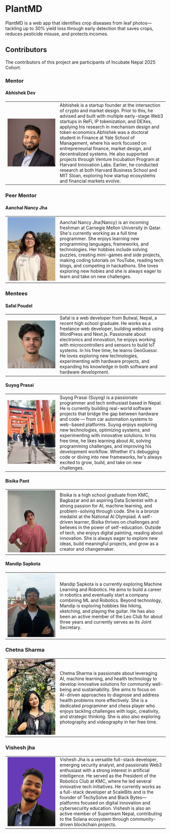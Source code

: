 # PlantMD

PlantMD is a web app that identifies crop diseases from leaf photos—tackling up to 30% yield loss through early detection that saves crops, reduces pesticide misuse, and protects incomes.

## Contributors

The contributors of this project are participants of Incubate Nepal 2025 Cohort.

### Mentor

#### Abhishek Dev

<table>
    <tr>
        <td width=150>
            <img src="public/images/team/AbhishekDev.jpeg" alt="Image of Abhishek Dev"/>
        </td>
        <td>
            Abhishek is a startup founder at the intersection of crypto and market design. Prior to this, he advised and built with multiple early-stage Web3 startups in ReFi, IP tokenization, and DEXes, applying his research in mechanism design and token economics.Abhishek was a doctoral student in Finance at Yale School of Management, where his work focused on entrepreneurial finance, market design, and decentralized systems. He also supported projects through Venture Incubation Program at Harvard Innovation Labs. Earlier, he conducted research at both Harvard Business School and MIT Sloan, exploring how startup ecosystems and financial markets evolve.
        </td>
    </tr>
</table>


### Peer Mentor

#### Aanchal Nancy Jha

<table>
    <tr>
        <td width=150>
            <img src="public/images/team/AanchalNancyJha.jpg" alt="Image of Aanchal Nancy Jha"/>
        </td>
        <td>
            Aanchal Nancy Jha(Nancy) is an incoming freshman at Carnegie Mellon University in Qatar. She's currently working as a full time programmer. She enjoys learning new programming languages, frameworks, and technologies. Her hobbies include solving puzzles, creating mini-games and side projects, making coding tutorials on YouTube, reading tech blogs, and competing in hackathons. She loves exploring new hobies and she is always eager to learn and take on new challenges.
        </td>
    </tr>
</table>

### Mentees


#### Safal Poudel

<table>
    <tr>
        <td width=150>
            <img src="public/images/team/SafalPoudel.jpg" alt="Image of Safal Poudel"/>
        </td>
        <td>
            Safal is a web developer from Butwal, Nepal, a recent high school graduate. He works as a freelance web developer, building websites using WordPress and Next.js. Passionate about electronics and innovation, he enjoys working with microcontrollers and sensors to build IoT systems. In his free time, he learns GeoGuessr. He loves exploring new technologies, experimenting with hardware projects, and expanding his knowledge in both software and hardware development.
        </td>
    </tr>
</table>

#### Suyog Prasai

<table>
    <tr>
        <td width=150>
            <img src="public/images/team/SuyogPrasai.jpg" alt="Image of Suyog Prasai"/>
        </td>
        <td>
           Suyog Prasai (Suyog) is a passionate programmer and tech enthusiast based in Nepal. He is currently building real-world software projects that bridge the gap between hardware and code — from car automation systems to web-based platforms. Suyog enjoys exploring new technologies, optimizing systems, and experimenting with innovative solutions. In his free time, he likes learning about AI, solving programming challenges, and improving his development workflow. Whether it's debugging code or diving into new frameworks, he's always excited to grow, build, and take on new challenges.
        </td>
    </tr>
</table>

#### Bisika Pant

<table>
    <tr>
        <td width=150>
            <img src="public/images/team/BisikaPant.png" alt="Image of Bisika Pant"/>
        </td>
        <td>
           Bisika is a high school graduate from KMC, Bagbazar and an aspiring Data Scientist with a strong passion for AI, machine learning, and problem-solving through code. She is a bronze medalist at the National AI Olympiad. A self-driven learner, Bisika thrives on challenges and believes in the power of self-education. Outside of tech, she enjoys digital painting, reading about innovation. She is always eager to explore new ideas, build meaningful projects, and grow as a creator and changemaker.
        </td>
    </tr>
</table>

#### Mandip Sapkota

<table>
    <tr>
        <td width=150>
            <img src="public/images/team/MandipSapkota.jpeg" alt="Image of Mandip Sapkota"/>
        </td>
        <td>
            Mandip Sapkota is a currently exploring Machine Learning and Robotics. He aims to build a career in robotics and eventually start a company combining ML and Robotics. Beyond technology, Mandip is exploring hobbies like hiking, sketching, and playing the guitar. He has also been an active member of the Leo Club for about three years and currently serves as its Joint Secretary.
        </td>
    </tr>
</table>


### Chetna Sharma

<table>
    <tr>
        <td width=150>
             <img src="public/images/team/ChetnaSharma.jpeg" alt="Image of Chetna Sharma"/>
        </td>
        <td> 
            Chetna Sharma is passionate about leveraging AI, machine learning, and health technology to develop innovative solutions for community well-being and sustainability. She aims to focus on AI-driven approaches to diagnose and address health problems more effectively. She is a dedicated programmer and chess player who enjoys tackling challenges with logic, creativity, and strategic thinking. She is also also exploring photography and videography in her free time.
        </td>
    </tr>
</table>

             


### Vishesh jha


<table>
  <tr>
    <td width=150>
      <img src="public/images/team/VisheshJha.jpg" alt="Image of Vishesh Jha"/>
    </td>
    <td>
      Vishesh Jha is a versatile full-stack developer, emerging security analyst, and passionate Web3 enthusiast with a strong interest in artificial intelligence. He served as the President of the Robotics Club at KMC, where he led several innovative tech initiatives.
     He currently works as a full-stack developer at ScaleBits and is the founder of TechySolve and Black Bytes—platforms focused on digital innovation and cybersecurity education. Vishesh is also an active member of Superteam Nepal, contributing to the Solana ecosystem through community-driven blockchain projects.
    </td>
  </tr>
</table>

